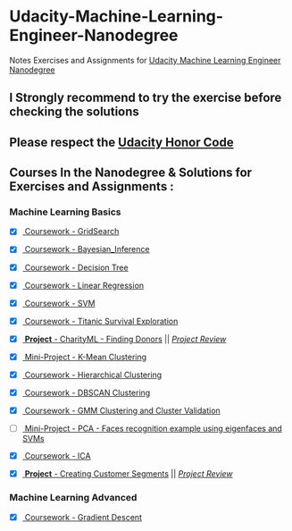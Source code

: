 # Udacity-Machine-Learning-Engineer-Nanodegree
Notes Exercises and Assignments for [Udacity Machine Learning Engineer Nanodegree](https://in.udacity.com/course/machine-learning-engineer-nanodegree--nd009)

## I Strongly recommend to try the exercise before checking the solutions

## Please respect the [Udacity Honor Code](https://udacity.zendesk.com/hc/en-us/articles/210667103-What-is-the-Udacity-Honor-Code-)

## Courses In the Nanodegree & Solutions for Exercises and Assignments : 

### Machine Learning Basics

- [x] [ Coursework - GridSearch](/Machine-Learning-Basics/coursework/Grid_Search_Lab.ipynb)
- [x] [ Coursework - Bayesian_Inference](/Machine-Learning-Basics/coursework/Bayesian_Inference.ipynb) 
- [x] [ Coursework - Decision Tree](/Machine-Learning-Basics/coursework/Decision_Tree.ipynb) 
- [x] [ Coursework - Linear Regression](/Machine-Learning-Basics/coursework/LR_bmi_life_data.ipynb)
- [x] [ Coursework - SVM](/Machine-Learning-Basics/coursework/SVM.ipynb) 
- [x] [ Coursework - Titanic Survival Exploration](/Machine-Learning-Basics/coursework/titanic_survival_exploration.ipynb)
- [x] [ **Project** -  CharityML - Finding Donors](/Machine-Learning-Basics/projects/finding_donors/) || [_Project Review_](https://review.udacity.com/#!/reviews/1262624/shared) 

- [x] [ Mini-Project - K-Mean Clustering](/Machine-Learning-Basics/coursework/k-means.ipynb)
- [x] [ Coursework - Hierarchical Clustering](/Machine-Learning-Basics/coursework/Hierarchical_Clustering.ipynb)
- [x] [ Coursework - DBSCAN Clustering](/Machine-Learning-Basics/coursework/DBSCAN.ipynb)
- [x] [ Coursework - GMM Clustering and Cluster Validation](/Machine-Learning-Basics/coursework/GMM.ipynb)
- [ ] [ Mini-Project - PCA - Faces recognition example using eigenfaces and SVMs](/Machine-Learning-Basics/coursework/PCA.ipynb)
- [x] [ Coursework - ICA](/Machine-Learning-Basics/coursework/ICA.ipynb)

- [x] [ **Project** - Creating Customer Segments](/Machine-Learning-Basics/projects/customer_segments) || [_Project Review_]() 


### Machine Learning Advanced

 - [x] [ Coursework - Gradient Descent](/Machine-Learning-Advanced/coursework/GradientDescent.ipynb)
 
